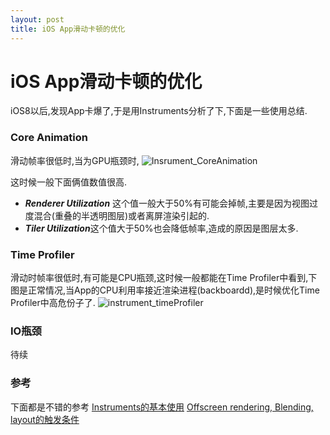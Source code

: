 ```yaml
---
layout: post
title: iOS App滑动卡顿的优化
---
```

# iOS App滑动卡顿的优化
iOS8以后,发现App卡爆了,于是用Instruments分析了下,下面是一些使用总结.

### Core Animation
滑动帧率很低时,当为GPU瓶颈时,
![Insrument_CoreAnimation](https://www.dropbox.com/s/06xlytqakxz3mvb/insrument_CoremeAnimation2015-01-27%2010.24.26.png?dl=0)

这时候一般下面俩值数值很高.
+ ***Renderer Utilization*** 这个值一般大于50%有可能会掉帧,主要是因为视图过度混合(重叠的半透明图层)或者离屏渲染引起的.
+ ***Tiler Utilization***这个值大于50%也会降低帧率,造成的原因是图层太多.

### Time Profiler
滑动时帧率很低时,有可能是CPU瓶颈,这时候一般都能在Time Profiler中看到,下图是正常情况,当App的CPU利用率接近渲染进程(backboardd),是时候优化Time Profiler中高危份子了.
![instrument_timeProfiler](https://www.dropbox.com/s/0b42anfijiriarx/instrument_timeProfiler%202015-01-27%2010.24.56.png?dl=0)

### IO瓶颈
待续

### 参考
下面都是不错的参考
[Instruments的基本使用](http://www.hrchen.com/2013/05/performance-with-instruments/)
[Offscreen rendering, Blending, layout的触发条件](http://stackoverflow.com/questions/13158796/what-triggers-offscreen-rendering-blending-and-layoutsubviews-in-ios)